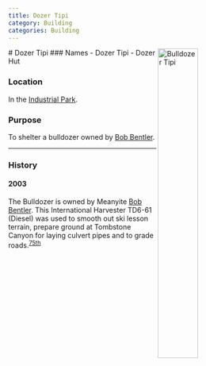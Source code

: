 ```yaml
---
title: Dozer Tipi
category: Building
categories: Building
---
```

<img src="/img/2020-Dozer-Tipi.jpeg" style="width: 40%;" alt="Bulldozer Tipi" align="right">
# Dozer Tipi
### Names
- Dozer Tipi
- Dozer Hut

### Location
In the [Industrial Park](/Area/Industrial-Park).

### Purpose
To shelter a bulldozer owned by [Bob Bentler](/Person/Bob-Bentler).

---
### History

#### 2003

The Bulldozer is owned by Meanyite [Bob Bentler](/Person/Bob-Bentler). This International Harvester TD6-61 (Diesel) was used to smooth out ski lesson terrain, prepare ground at Tombstone Canyon for laying culvert pipes and to grade roads.<sup>[75th][]</sup>


[75th]: /Event/Anniversary#75th